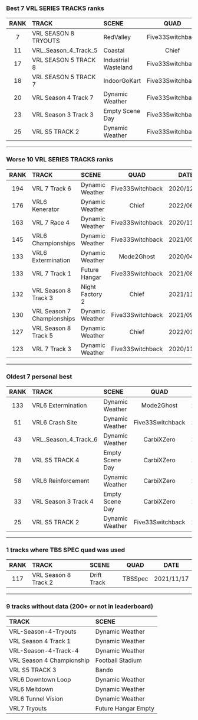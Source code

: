 ### Best 7 VRL SERIES TRACKS ranks
|RANK|TRACK|SCENE|QUAD|DATE|
|:---:|:---|:---|:---:|:---:|
|7|VRL SEASON 8 TRYOUTS|RedValley|Five33Switchback|2021/09/10|
|11|VRL_Season_4_Track_5|Coastal|Chief|2022/01/24|
|17|VRL SEASON 5 TRACK 8|Industrial Wasteland|Five33Switchback|2021/08/02|
|18|VRL SEASON 5 TRACK 7|IndoorGoKart|Five33Switchback|2021/01/19|
|20|VRL Season 4 Track 7|Dynamic Weather|Five33Switchback|2021/05/14|
|23|VRL Season 3 Track 3|Empty Scene Day|Five33Switchback|2021/08/10|
|25|VRL S5 TRACK 2|Dynamic Weather|Five33Switchback|2020/11/04|
---
### Worse 10 VRL SERIES TRACKS ranks
|RANK|TRACK|SCENE|QUAD|DATE|
|:---:|:---|:---|:---:|:---:|
|194|VRL 7 Track 6|Dynamic Weather|Five33Switchback|2020/12/16|
|176|VRL6 Kenerator|Dynamic Weather|Chief|2022/06/10|
|163|VRL 7 Race 4|Dynamic Weather|Five33Switchback|2020/11/22|
|145|VRL6 Championships|Dynamic Weather|Five33Switchback|2021/05/21|
|133|VRL6 Extermination|Dynamic Weather|Mode2Ghost|2020/04/06|
|133|VRL 7 Track 1|Future Hangar|Five33Switchback|2021/08/18|
|132|VRL Season 8 Track 3|Night Factory 2|Chief|2021/11/29|
|130|VRL Season 7 Championships|Dynamic Weather|Five33Switchback|2021/09/11|
|127|VRL Season 8 Track 5|Dynamic Weather|Chief|2022/01/15|
|123|VRL 7 Track 3|Dynamic Weather|Five33Switchback|2020/11/17|
---
### Oldest 7 personal best
|RANK|TRACK|SCENE|QUAD|DATE|
|:---:|:---|:---|:---:|:---:|
|133|VRL6 Extermination|Dynamic Weather|Mode2Ghost|2020/04/06|
|51|VRL6 Crash Site|Dynamic Weather|Five33Switchback|2020/04/21|
|43|VRL_Season_4_Track_6|Dynamic Weather|CarbiXZero|2020/05/16|
|78|VRL S5 TRACK 4|Empty Scene Day|CarbiXZero|2020/06/02|
|58|VRL6 Reinforcement|Dynamic Weather|CarbiXZero|2020/08/05|
|33|VRL Season 3 Track 4|Empty Scene Day|CarbiXZero|2020/08/23|
|25|VRL S5 TRACK 2|Dynamic Weather|Five33Switchback|2020/11/04|
---
### 1 tracks where TBS SPEC quad was used
|RANK|TRACK|SCENE|QUAD|DATE|
|:---:|:---|:---|:---:|:---:|
|117|VRL Season 8 Track 2|Drift Track|TBSSpec|2021/11/17|
---
### 9 tracks without data (200+ or not in leaderboard)
|TRACK|SCENE|
|:---|:---|
|VRL-Season-4-Tryouts|Dynamic Weather|
|VRL Season 4 Track 1|Dynamic Weather|
|VRL-Season-4-Track-4|Dynamic Weather|
|VRL Season 4 Championship|Football Stadium|
|VRL S5 TRACK 3|Bando|
|VRL6 Downtown Loop|Dynamic Weather|
|VRL6 Meltdown|Dynamic Weather|
|VRL6 Tunnel Vision|Dynamic Weather|
|VRL7 Tryouts|Future Hangar Empty|
